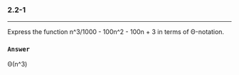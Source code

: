 ### 2.2-1
***
Express the function n^3/1000 - 100n^2 - 100n + 3 in terms of Θ-notation.

### `Answer`
Θ(n^3)
